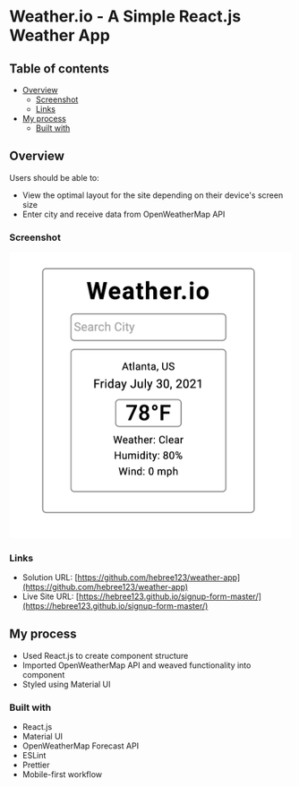 # Weather.io - A Simple React.js Weather App

## Table of contents

- [Overview](#overview)
  - [Screenshot](#screenshot)
  - [Links](#links)
- [My process](#my-process)
  - [Built with](#built-with)

## Overview

Users should be able to:

- View the optimal layout for the site depending on their device's screen size
- Enter city and receive data from OpenWeatherMap API

### Screenshot

![](./screenshot.png)

### Links

- Solution URL: [https://github.com/hebree123/weather-app](https://github.com/hebree123/weather-app)
- Live Site URL: [https://hebree123.github.io/signup-form-master/](https://hebree123.github.io/signup-form-master/)

## My process

- Used React.js to create component structure
- Imported OpenWeatherMap API and weaved functionality into component
- Styled using Material UI

### Built with

- React.js
- Material UI
- OpenWeatherMap Forecast API
- ESLint
- Prettier
- Mobile-first workflow
